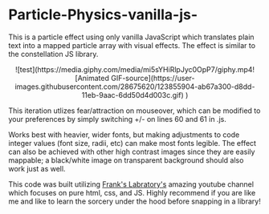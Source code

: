 # Particle-Physics-vanilla-js-

This is a particle effect using only vanilla JavaScript which translates plain text into a mapped particle array with visual effects. The effect is similar to the constellation JS library. 
<p align="center">![test](https://media.giphy.com/media/mi5sYHiRlpJyc0OpP7/giphy.mp4![Animated GIF-source](https://user-images.githubusercontent.com/28675620/123855904-ab67a300-d8dd-11eb-9aac-6dd50d4d003c.gif)
)
  
  
</p>
This iteration utlizes fear/attraction on mouseover, which can be modified to your preferences by simply switching +/- on lines 60 and 61 in .js.

Works best with heavier, wider fonts, but making adjustments to code integer values (font size, radii, etc) can make most fonts legible. The effect can also be achieved with other high contrast images since they are easily mappable; a black/white image on transparent background should also work just as well.

This code was built utilizing [Frank's Labratory's](https://www.youtube.com/channel/UCEqc149iR-ALYkGM6TG-7vQ) amazing youtube channel which focuses on pure html, css, and JS. Highly recommend if you are like me and like to learn the sorcery under the hood before snapping in a library!
